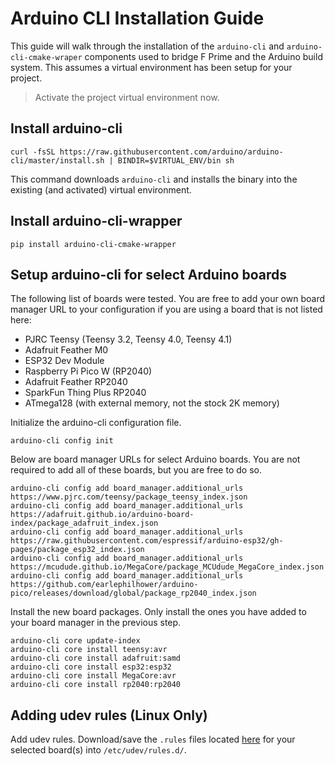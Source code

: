 # Arduino CLI Installation Guide

This guide will walk through the installation of the `arduino-cli` and `arduino-cli-cmake-wraper` components used to bridge F Prime and the Arduino build system. This assumes a virtual environment has been setup for your project.

> Activate the project virtual environment now.

## Install arduino-cli
```shell
curl -fsSL https://raw.githubusercontent.com/arduino/arduino-cli/master/install.sh | BINDIR=$VIRTUAL_ENV/bin sh
```

This command downloads `arduino-cli` and installs the binary into the existing (and activated) virtual environment.

## Install arduino-cli-wrapper
```shell
pip install arduino-cli-cmake-wrapper
```

## Setup arduino-cli for select Arduino boards

The following list of boards were tested. You are free to add your own board manager URL to your configuration if you are using a board that is not listed here:
  - PJRC Teensy (Teensy 3.2, Teensy 4.0, Teensy 4.1)
  - Adafruit Feather M0
  - ESP32 Dev Module
  - Raspberry Pi Pico W (RP2040)
  - Adafruit Feather RP2040
  - SparkFun Thing Plus RP2040
  - ATmega128 (with external memory, not the stock 2K memory)

Initialize the arduino-cli configuration file.
```shell
arduino-cli config init
```

Below are board manager URLs for select Arduino boards. You are not required to add all of these boards, but you are free to do so.
```shell
arduino-cli config add board_manager.additional_urls https://www.pjrc.com/teensy/package_teensy_index.json
arduino-cli config add board_manager.additional_urls https://adafruit.github.io/arduino-board-index/package_adafruit_index.json
arduino-cli config add board_manager.additional_urls https://raw.githubusercontent.com/espressif/arduino-esp32/gh-pages/package_esp32_index.json
arduino-cli config add board_manager.additional_urls https://mcudude.github.io/MegaCore/package_MCUdude_MegaCore_index.json
arduino-cli config add board_manager.additional_urls https://github.com/earlephilhower/arduino-pico/releases/download/global/package_rp2040_index.json
```

Install the new board packages. Only install the ones you have added to your board manager in the previous step.
```shell
arduino-cli core update-index
arduino-cli core install teensy:avr
arduino-cli core install adafruit:samd
arduino-cli core install esp32:esp32
arduino-cli core install MegaCore:avr
arduino-cli core install rp2040:rp2040
```

## Adding udev rules (Linux Only)
Add udev rules. Download/save the `.rules` files located [here](https://github.com/fprime-community/fprime-tutorial-arduino-blinker/tree/main/docs/rules) for your selected board(s) into `/etc/udev/rules.d/`.

